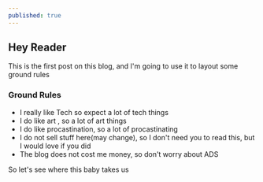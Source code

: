 ```yaml
---
published: true
---
```

## Hey Reader

This is the first post on this blog, and I'm going to use it to layout some ground rules

### Ground Rules
- I really like Tech so expect a lot of tech things
- I do like art , so a lot of art things
- I do like procastination, so a lot of procastinating
- I do not sell stuff here(may change), so I don't need you to read this, but I would love if you did
- The blog does not cost me money, so don't worry about ADS

So let's see where this baby takes us
